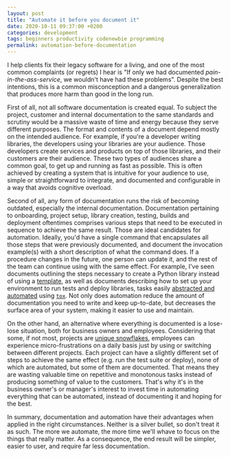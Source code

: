 ```yaml
---
layout: post
title: "Automate it before you document it"
date: 2020-10-11 09:37:00 +0200
categories: development
tags: beginners productivity codenewbie programming
permalink: automation-before-documentation
---
```


I help clients fix their legacy software for a living, and one of the most common complaints (or regrets) I hear is "If only we had documented _pain-in-the-ass-service_, we wouldn't have had these problems". Despite the best intentions, this is a common misconception and a dangerous generalization that produces more harm than good in the long run.

First of all, not all software documentation is created equal. To subject the project, customer and internal documentation to the same standards and scrutiny would be a massive waste of time and energy because they serve different purposes. The format and contents of a document depend mostly on the intended audience. For example, if you're a developer writing libraries, the developers using your libraries are your audience. Those developers create services and products on top of those libraries, and their customers are their audience. These two types of audiences share a common goal, to get up and running as fast as possible. This is often achieved by creating a system that is intuitive for your audience to use, simple or straightforward to integrate, and documented and configurable in a way that avoids cognitive overload.

Second of all, any form of documentation runs the risk of becoming outdated, especially the internal documentation. Documentation pertaining to onboarding, project setup, library creation, testing, builds and deployment oftentimes comprises various steps that need to be executed in sequence to achieve the same result. Those are ideal candidates for automation. Ideally, you'd have a single command that encapsulates all those steps that were previously documented, and document the invocation example(s) with a short description of what the command does. If a procedure changes in the future, one person can update it, and the rest of the team can continue using with the same effect. For example, I've seen documents outlining the steps necessary to create a Python library instead of using a [template](https://github.com/ionelmc/cookiecutter-pylibrary), as well as documents describing how to set up your environment to run tests and deploy libraries, tasks easily [abstracted and automated](https://fitodic.github.io/python-package-distribution-can-be-easy) using [`tox`](https://tox.readthedocs.io/en/latest/). Not only does automation reduce the amount of documentation you need to write and keep up-to-date, but decreases the surface area of your system, making it easier to use and maintain.

On the other hand, an alternative where everything is documented is a lose-lose situation, both for business owners and employees. Considering that some, if not most, projects are [unique snowflakes](https://nibblestew.blogspot.com/2020/10/is-your-project-unique-snowflake-or-do.html), employees can experience micro-frustrations on a daily basis just by using or switching between different projects. Each project can have a slightly different set of steps to achieve the same effect (e.g. run the test suite or deploy), none of which are automated, but some of them are documented. That means they are wasting valuable time on repetitive and monotonous tasks instead of producing something of value to the customers. That's why it's in the business owner's or manager's interest to invest time in automating everything that can be automated, instead of documenting it and hoping for the best.

In summary, documentation and automation have their advantages when applied in the right circumstances. Neither is a silver bullet, so don't treat it as such. The more we automate, the more time we'll whave to focus on the things that really matter. As a consequence, the end result will be simpler, easier to user, and require far less documentation.
